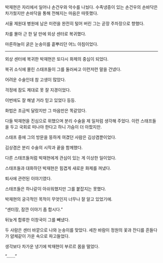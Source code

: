 박재현은 자리에서 일어나 손건우와 악수를 나눴다. 수족냉증이 있는 손건우의 손바닥은 차가웠지만 손바닥을 통해 전해지는 마음은 따뜻했다.

서울 제원대 병원에 남은 미련을 완전히 털어 버린 그는 곧장 주차장으로 향했다.

차를 몰아 근 한 달 만에 외상 센터로 복귀했다.

마른하늘이 굵은 눈송이를 흩뿌리던 어느 아침이었다.

* * *

외상 센터에 복귀한 박재현은 또다시 화제의 중심이 되었다.

복귀 소식에 몰린 스태프들이 그를 둘러싸고 이런저런 말을 건넸다.

어려운 수술인데 참 고생이 많았다.

걱정에 잠도 제대로 못 잘 지경이었다.

이번에도 잘 해낼 거라 믿고 있었다 등등.

화법은 조금씩 달랐지만 그 마음만은 똑같았다.

다들 박재현을 진심으로 위했으며 분리 수술을 제 일처럼 생각해 주었다. 이런 스태프들을 두고 국회로 떠나야 한다고 하니 가슴이 더 아팠지만.

스태프 중에 그의 방문을 뚱하게 여겼던 사람은 김상겸뿐이었다.

김상겸은 분리 수술의 시작과 끝을 함께했다.

다른 스태프들처럼 박재현에게 관심이 있는 게 이상한 일이었다.

스태프들과 대화하던 박재현은 힘겹게 새로운 화제를 꺼냈다.

퇴사에 관련된 이야기였다.

스태프들은 하나같이 아쉬워했지만 그를 붙잡지는 못했다.

박재현의 궁극적인 목적이 무엇인지 너무나 잘 알고 있었기에.

“센터장, 잠깐 이야기 좀 합시다.”

뒤늦게 합류한 이창국이 그를 빼냈다.

두 사람은 센터 바깥으로 나와 눈송이를 맞았다. 세찬 바람이 정원의 꽃과 잔디를 흔들다가 얌체같이 가운 속으로 파고들었다.

생각보다 차가운 냉기에 박재현이 부르르 몸을 떨었다.

“…….”